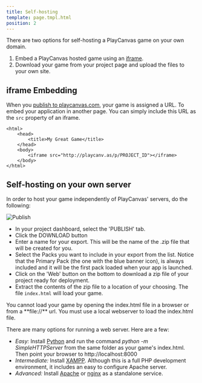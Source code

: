 ```yaml
---
title: Self-hosting
template: page.tmpl.html
position: 2
---
```


There are two options for self-hosting a PlayCanvas game on your own domain.

1. Embed a PlayCanvas hosted game using an [iframe][1].
2. Download your game from your project page and upload the files to your own site.

## iframe Embedding

When you [publish to playcanvas.com][2], your game is assigned a URL. To embed your application in another page. You can simply include this URL as the `src` property of an iframe.

~~~html~~~
<html>
	<head>
        <title>My Great Game</title>
	</head>
	<body>
		<iframe src="http://playcanv.as/p/PROJECT_ID"></iframe>
	</body>
</html>
~~~

## Self-hosting on your own server

In order to host your game independently of PlayCanvas' servers, do the following:

![Publish][4]

* In your project dashboard, select the 'PUBLISH' tab.
* Click the DOWNLOAD button
* Enter a name for your export. This will be the name of the .zip file that will be created for you.
* Select the Packs you want to include in your export from the list. Notice that the Primary Pack (the one with the blue banner icon), is always included and it will be the first pack loaded when your app is launched.
* Click on the 'Web' button on the bottom to download a zip file of your project ready for deployment.
* Extract the contents of the zip file to a location of your choosing. The file `index.html` will load your game.

<div class="alert alert-warning">
You cannot load your game by opening the index.html file in a browser or from a **file://** url. You must use a local webserver to load the index.html file.
</div>

There are many options for running a web server. Here are a few:

* *Easy:* Install [Python][5] and run the command *python -m SimpleHTTPServer* from the same folder as your game's index.html. Then point your browser to http://localhost:8000
* *Intermediate:* Install [XAMPP][6]. Although this is a full PHP development environment, it includes an easy to configure Apache server.
* *Advanced:* Install [Apache][7] or [nginx][8] as a standalone service.

[1]: https://developer.mozilla.org/en/docs/Web/HTML/Element/iframe
[2]: /user-manual/publishing/playcanvas
[3]: /images/publishing/selfhosting/bottombar.png
[4]: /images/platform/dashboard_publish.png
[5]: https://www.python.org/downloads/
[6]: https://www.apachefriends.org/index.html
[7]: http://httpd.apache.org/download.cgi
[8]: http://nginx.org/
